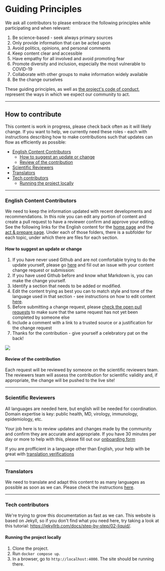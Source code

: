 # Guiding Principles
We ask all contributors to please embrace the following principles while participating and when relevant:

1. Be science-based - seek always primary sources
1. Only provide information that can be acted upon
1. Avoid politics, opinions, and personal comments
1. Keep content clear and accessible
1. Have empathy for all involved and avoid promoting fear
1. Promote diversity and inclusion, especially the most vulnerable to COVID-19
1. Collaborate with other groups to make information widely available
1. Be the change ourselves

These guiding principles, as well as [the project's code of conduct](https://github.com/flattenthecurve/guide/blob/master/CODE_OF_CONDUCT.md), represent the ways in which we expect our community to act.

-----

## How to contribute
This content is work in progress, please check back often as it will likely change. If you want to help, we currently need these roles - each with instructions describing how to make contributions such that updates can flow as efficiently as possible:

 - [English Content Contributors](#english-content-contributors)
   - [How to suggest an update or change](#how-to-suggest-an-update-or-change)
   - [Review of the contribution](#review-of-the-contribution)
 - [Scientific Reviewers](#scientific-reviewers)
 - [Translators](#translators)
 - [Tech contributors](#tech-contributors)
   - [Running the project locally](#running-the-project-locally)

-----

### English Content Contributors

We need to keep the information updated with recent developments and recommendations. In this role you can edit any portion of content and create a pull request to have a reviewer confirm and approve your editing. See the following links for the English content for the [home page](https://github.com/flattenthecurve/guide/tree/master/_sections/home/en) and the [act & prepare page](https://github.com/flattenthecurve/guide/tree/master/_sections/act_and_prepare/en). Under each of those folders, there is a subfolder for each topic, under which there are files for each section.

#### How to suggest an update or change

1. If you have never used Github and are not comfortable trying to do the update yourself, please go [here](https://github.com/flattenthecurve/guide/issues/new/choose) and fiil out an issue with your content change request or submission: 
1. If you have used Github before and know what Markdown is, you can make the change yourself. 
1. Identify a section that needs to be added or modified.
1. Edit the content trying as best you can to match style and tone of the language used in that section - see instructions on how to edit content [here](https://help.github.com/en/github/managing-files-in-a-repository/editing-files-in-another-users-repository).
1. Before submitting a change request, please [check the open pull requests](https://github.com/flattenthecurve/guide/pulls) to make sure that the same request has not yet been completed by someone else
1. Include a comment with a link to a trusted source or a justification for the change request
1. Thanks for the contribution - give yourself a celebratory pat on the back!


![](https://media.giphy.com/media/3o7btW9s53TyntUsP6/giphy.gif)

#### Review of the contribution
Each request will be reviewed by someone on the scientific reviewers team. The reviewers team will assess the contribution for scientific validity and, if appropriate, the change will be pushed to the live site!

-----

### Scientific Reviewers
All languages are needed here, but english will be needed for coordination. Domain expertise is key: public health, MD, virology, immunology, epidemiology, etc. 

Your job here is to review updates and changes made by the community and confirm they are accurate and appropriate. If you have 30 minutes per day or more to help with this, please fill out our [onboarding form](https://forms.gle/aPtMHFstGb5Dpod99)

If you are profficient in a language other than English, your help with be great with [translation verifications](https://github.com/flattenthecurve/guide/wiki/Translation-Verification)

-----

### Translators
We need to translate and adapt this content to as many languages as possible as soon as we can. Please check the instructions [here](https://github.com/flattenthecurve/guide/wiki/Content-translation).

-----

### Tech contributors

We're trying to grow this documentation as fast as we can. This website is based on Jekyll, so if you don't find what you need here, try taking a look at this tutorial: https://jekyllrb.com/docs/step-by-step/02-liquid/.

#### Running the project locally

1. Clone the project.
1. Run `docker compose up`.
1. In a browser, go to `http://localhost:4000`. The site should be running there.
